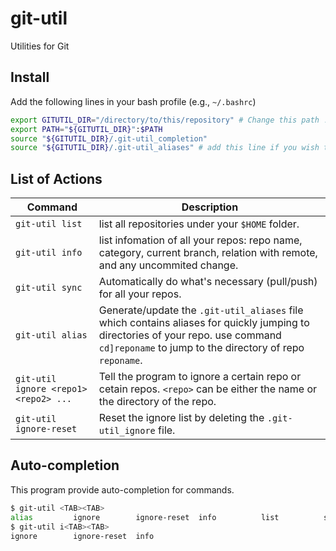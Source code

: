 # git-util
Utilities for Git

## Install
Add the following lines in your bash profile (e.g., `~/.bashrc`)
```bash
export GITUTIL_DIR="/directory/to/this/repository" # Change this path !
export PATH="${GITUTIL_DIR}":$PATH
source "${GITUTIL_DIR}/.git-util_completion"
source "${GITUTIL_DIR}/.git-util_aliases" # add this line if you wish to use autogenerated aliases for jumping to the directory of one.
```

## List of Actions
| Command | Description |
| --- | --- |
| `git-util list` | list all repositories under your `$HOME` folder. |
| `git-util info` | list infomation of all your repos: repo name, category, current branch, relation with remote, and any uncommited change.  |
| `git-util sync` | Automatically do what's necessary (pull/push) for all your repos. |
| `git-util alias` | Generate/update the `.git-util_aliases` file which contains aliases for quickly jumping to directories of your repo. use command `cd]reponame` to jump to the directory of repo `reponame`.  |
| `git-util ignore <repo1> <repo2> ...` | Tell the program to ignore a certain repo or cetain repos. `<repo>` can be either the name or the directory of the repo. |
| `git-util ignore-reset` | Reset the ignore list by deleting the `.git-util_ignore` file. |

## Auto-completion
This program provide auto-completion for commands.
```bash
$ git-util <TAB><TAB>
alias         ignore        ignore-reset  info          list          sync
$ git-util i<TAB><TAB>
ignore        ignore-reset  info
```
